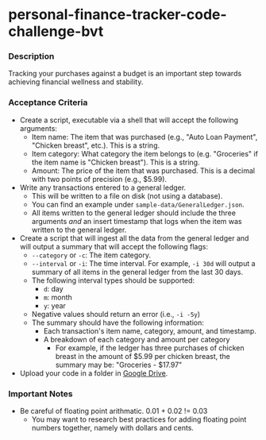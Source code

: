 # personal-finance-tracker-code-challenge-bvt

### Description

Tracking your purchases against a budget is an important step towards achieving financial wellness and stability.

### Acceptance Criteria
 - Create a script, executable via a shell that will accept the following arguments:
   - Item name: The item that was purchased (e.g., "Auto Loan Payment", "Chicken breast", etc.). This is a string.
   - Item category: What category the item belongs to (e.g. "Groceries" if the item name is "Chicken breast"). This is a string.
   - Amount: The price of the item that was purchased. This is a decimal with two points of precision (e.g., $5.99).
 - Write any transactions entered to a general ledger. 
   - This will be written to a file on disk (not using a database).
   - You can find an example under `sample-data/GeneralLedger.json`.
   - All items written to the general ledger should include the three arguments _and_ an insert timestamp that logs when the item was written to the general ledger.
 - Create a script that will ingest all the data from the general ledger and will output a summary that will accept the following flags:
   - `--category` or `-c`: The item category.
   - `--interval` or `-i`: The time interval. For example, `-i 30d` will output a summary of all items in the general ledger from the last 30 days.
   - The following interval types should be supported: 
     - `d`: day
     - `m`: month
     - `y`: year
   - Negative values should return an error (i.e., `-i -5y`)
   - The summary should have the following information:
     - Each transaction's item name, category, amount, and timestamp.
     - A breakdown of each category and amount per category
       - For example, if the ledger has three purchases of chicken breast in the amount of $5.99 per chicken breast, the summary may be: "Groceries - $17.97" 
 - Upload your code in a folder in [Google Drive](https://drive.google.com/drive/folders/1JqkI1S0mB1SUo30NwPdSz3s9PINi9Soo?usp=sharing).

### Important Notes
 - Be careful of floating point arithmatic. 0.01 + 0.02 != 0.03
   - You may want to research best practices for adding floating point numbers together, namely with dollars and cents.
